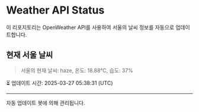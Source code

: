 
# Weather API Status

이 리포지토리는 OpenWeather API를 사용하여 서울의 날씨 정보를 자동으로 업데이트합니다.

## 현재 서울 날씨
> 서울의 현재 날씨: haze, 온도: 18.88°C, 습도: 37%

⏳ 업데이트 시간: 2025-03-27 05:38:31 (UTC)

---
자동 업데이트 봇에 의해 관리됩니다.
